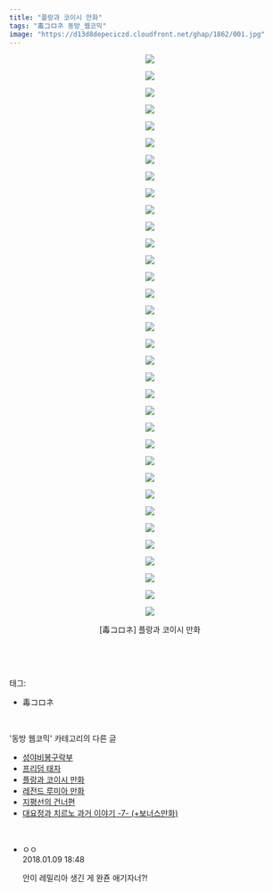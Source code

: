 ```yaml
---
title: "플랑과 코이시 만화"
tags: "毒コロネ 동방_웹코믹"
image: "https://d13d8depeciczd.cloudfront.net/ghap/1862/001.jpg"
---
```

<div class="article">
<p style="text-align: center; clear: none; float: none;"><img src="{{ site.imgserver12 }}/ghap/1862/001.jpg"/></p>
<p style="text-align: center; clear: none; float: none;"><img src="{{ site.imgserver12 }}/ghap/1862/002.jpg"/></p>
<p style="text-align: center; clear: none; float: none;"><img src="{{ site.imgserver12 }}/ghap/1862/003.jpg"/></p>
<p style="text-align: center; clear: none; float: none;"><img src="{{ site.imgserver12 }}/ghap/1862/004.jpg"/></p>
<p style="text-align: center; clear: none; float: none;"><img src="{{ site.imgserver12 }}/ghap/1862/005.jpg"/></p>
<p style="text-align: center; clear: none; float: none;"><img src="{{ site.imgserver12 }}/ghap/1862/006.jpg"/></p>
<p style="text-align: center; clear: none; float: none;"><img src="{{ site.imgserver12 }}/ghap/1862/007.jpg"/></p>
<p style="text-align: center; clear: none; float: none;"><img src="{{ site.imgserver12 }}/ghap/1862/008.jpg"/></p>
<p style="text-align: center; clear: none; float: none;"><img src="{{ site.imgserver12 }}/ghap/1862/009.jpg"/></p>
<p style="text-align: center; clear: none; float: none;"><img src="{{ site.imgserver12 }}/ghap/1862/010.jpg"/></p>
<p style="text-align: center; clear: none; float: none;"><img src="{{ site.imgserver12 }}/ghap/1862/011.jpg"/></p>
<p style="text-align: center; clear: none; float: none;"><img src="{{ site.imgserver12 }}/ghap/1862/012.jpg"/></p>
<p style="text-align: center; clear: none; float: none;"><img src="{{ site.imgserver12 }}/ghap/1862/013.jpg"/></p>
<p style="text-align: center; clear: none; float: none;"><img src="{{ site.imgserver12 }}/ghap/1862/014.jpg"/></p>
<p style="text-align: center; clear: none; float: none;"><img src="{{ site.imgserver12 }}/ghap/1862/015.jpg"/></p>
<p style="text-align: center; clear: none; float: none;"><img src="{{ site.imgserver12 }}/ghap/1862/016.jpg"/></p>
<p style="text-align: center; clear: none; float: none;"><img src="{{ site.imgserver12 }}/ghap/1862/017.jpg"/></p>
<p style="text-align: center; clear: none; float: none;"><img src="{{ site.imgserver12 }}/ghap/1862/018.jpg"/></p>
<p style="text-align: center; clear: none; float: none;"><img src="{{ site.imgserver12 }}/ghap/1862/019.jpg"/></p>
<p style="text-align: center; clear: none; float: none;"><img src="{{ site.imgserver12 }}/ghap/1862/020.jpg"/></p>
<p style="text-align: center; clear: none; float: none;"><img src="{{ site.imgserver12 }}/ghap/1862/021.jpg"/></p>
<p style="text-align: center; clear: none; float: none;"><img src="{{ site.imgserver12 }}/ghap/1862/022.jpg"/></p>
<p style="text-align: center; clear: none; float: none;"><img src="{{ site.imgserver12 }}/ghap/1862/023.jpg"/></p>
<p style="text-align: center; clear: none; float: none;"><img src="{{ site.imgserver12 }}/ghap/1862/024.jpg"/></p>
<p style="text-align: center; clear: none; float: none;"><img src="{{ site.imgserver12 }}/ghap/1862/025.jpg"/></p>
<p style="text-align: center; clear: none; float: none;"><img src="{{ site.imgserver12 }}/ghap/1862/026.jpg"/></p>
<p style="text-align: center; clear: none; float: none;"><img src="{{ site.imgserver12 }}/ghap/1862/027.jpg"/></p>
<p style="text-align: center; clear: none; float: none;"><img src="{{ site.imgserver12 }}/ghap/1862/028.jpg"/></p>
<p style="text-align: center; clear: none; float: none;"><img src="{{ site.imgserver12 }}/ghap/1862/029.jpg"/></p>
<p style="text-align: center; clear: none; float: none;"><img src="{{ site.imgserver12 }}/ghap/1862/030.jpg"/></p>
<p style="text-align: center; clear: none; float: none;"><img src="{{ site.imgserver12 }}/ghap/1862/031.jpg"/></p>
<p style="text-align: center; clear: none; float: none;"><img src="{{ site.imgserver12 }}/ghap/1862/032.jpg"/></p>
<p style="text-align: center; clear: none; float: none;"><img src="{{ site.imgserver12 }}/ghap/1862/033.jpg"/></p>
<p style="text-align: center; clear: none; float: none;"><img src="{{ site.imgserver12 }}/ghap/1862/034.jpg"/></p>
<p style="text-align: center; clear: none; float: none;">[毒コロネ] 플랑과 코이시 만화</p>
<p><br/></p>
</div><br/>
<div class="tagTrail">
<p>태그: </p>
<ul>
<li>毒コロネ</li>
</ul>
</div><br/>
<div class="another">
<p>'동방 웹코믹' 카테고리의 다른 글</p>
<ul>
<li><a href="/ghap_1914">성야비봉구락부</a></li>
<li><a href="/ghap_1870">프리덤 태자</a></li>
<li><a href="/ghap_1862">플랑과 코이시 만화</a></li>
<li><a href="/ghap_1859">레전드 루미아 만화</a></li>
<li><a href="/ghap_1848">지평선의 건너편</a></li>
<li><a href="/ghap_1833">대요정과 치르노 과거 이야기 -7- (+보너스만화)</a></li>
</ul>
</div><br/>
<div class="cb_module cb_fluid">
<div class="cb_wrt cb_profile">
<div class="comment">
<ul>
<li class="cb_thumb_off" id="comment15170301">
<div class="cb_comment_area">
<div class="cb_info_area">
<div class="cb_section">
<span class="cb_nick_name">ㅇㅇ</span>
</div>
<div class="cb_section">
<span class="cb_date">2018.01.09 18:48 </span>
</div>
</div>
<div class="cb_dsc_comment">
<p class="cb_dsc">
											안이 레밀리아 생긴 게 완죤 애기자너?!
										</p>
</div>
</div></li>
</ul>
</div>
</div><!-- commentList close -->
</div><br/>

